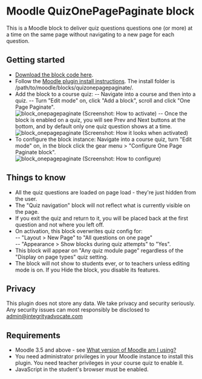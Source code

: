 # Moodle QuizOnePagePaginate block

This is a Moodle block to deliver quiz questions questions one (or more) at a time on the same page without navigating to a new page for each question.

## Getting started

-  [Download the block code here](https://bitbucket.org/mwebv/moodle-block_quizonepagepaginate/downloads/).
-  Follow the [Moodle plugin install instructions](https://docs.moodle.org/402/en/Installing_plugins#Installing_via_uploaded_ZIP_file).  The install folder is /path/to/moodle/blocks/quizonepagepaginate/.
- Add the block to a course quiz: 
-- Navigate into a course and then into a quiz.
-- Turn "Edit mode" on, click "Add a block", scroll and click "One Page Paginate".
![block_onepagepaginate (Screenshot: How to activate)](https://bitbucket.org/mwebv/moodle-block_quizonepagepaginate/src/main/docs/block_quizonepagepaginate-activate.png)
-- Once the block is enabled on a quiz, you will see Prev and Next buttons at the bottom, and by default only one quiz question shows at a time.
![block_onepagepaginate (Screenshot: How it looks when activated)](https://bitbucket.org/mwebv/moodle-block_quizonepagepaginate/src/main/docs/block_quizonepagepaginate-activated.png)
- To configure the block instance: Navigate into a course quiz, turn "Edit mode" on, in the block click the gear menu > "Configure One Page Paginate block".
![block_onepagepaginate (Screenshot: How to configure)](https://bitbucket.org/mwebv/moodle-block_quizonepagepaginate/src/main/docs/block_quizonepagepaginate-configure-1.png)
## Things to know
- All the quiz questions are loaded on page load - they're just hidden from the user.
- The "Quiz navigation" block will not reflect what is currently visible on the page.
- If you exit the quiz and return to it, you will be placed back at the first question and not where you left off.
- On activation, this block overwrites quiz config for:  
-- "Layout > New Page" to "All questions on one page"  
-- "Appearance > Show blocks during quiz attempts" to "Yes".  
- This block will appear on "Any quiz module page" regardless of the "Display on page types" quiz setting.  
- The block will not show to students ever, or to teachers unless editing mode is on. If you Hide the block, you disable its features.

## Privacy
This plugin does not store any data.
We take privacy and security seriously. Any security issues can most responsibly be disclosed to admin@integrityadvocate.com

## Requirements
    
- Moodle 3.5 and above - see [What version of Moodle am I using?](https://docs.moodle.org/en/Moodle_version#What_version_of_Moodle_am_I_using)
- You need administrator privileges in your Moodle instance to install this plugin.  You need teacher privileges in your course quiz to enable it.
- JavaScript in the student's browser must be enabled.

